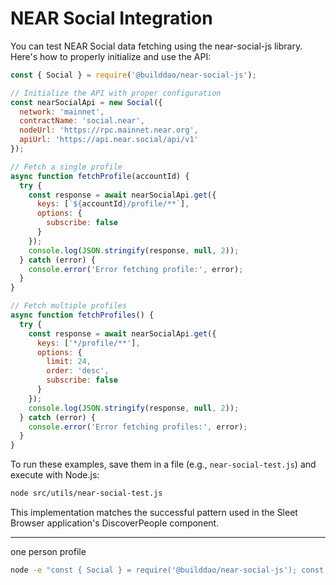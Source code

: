 # NEAR Social Integration

You can test NEAR Social data fetching using the near-social-js library. Here's how to properly initialize and use the API:

```javascript
const { Social } = require('@builddao/near-social-js');

// Initialize the API with proper configuration
const nearSocialApi = new Social({
  network: 'mainnet',
  contractName: 'social.near',
  nodeUrl: 'https://rpc.mainnet.near.org',
  apiUrl: 'https://api.near.social/api/v1'
});

// Fetch a single profile
async function fetchProfile(accountId) {
  try {
    const response = await nearSocialApi.get({
      keys: [`${accountId}/profile/**`],
      options: {
        subscribe: false
      }
    });
    console.log(JSON.stringify(response, null, 2));
  } catch (error) {
    console.error('Error fetching profile:', error);
  }
}

// Fetch multiple profiles
async function fetchProfiles() {
  try {
    const response = await nearSocialApi.get({
      keys: ['*/profile/**'],
      options: {
        limit: 24,
        order: 'desc',
        subscribe: false
      }
    });
    console.log(JSON.stringify(response, null, 2));
  } catch (error) {
    console.error('Error fetching profiles:', error);
  }
}
```

To run these examples, save them in a file (e.g., `near-social-test.js`) and execute with Node.js:

```bash
node src/utils/near-social-test.js
```

This implementation matches the successful pattern used in the Sleet Browser application's DiscoverPeople component.



---

one person profile
```sh
node -e "const { Social } = require('@builddao/near-social-js'); const api = new Social({ network: 'mainnet' }); api.get({ keys: ['petarvujovic.near/profile/**', 'petarvujovic.near/profile/linktree/**'] }).then(data => console.log(JSON.stringify(data, null, 2))).catch(console.error)"
```